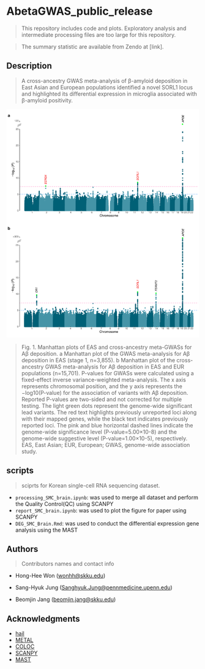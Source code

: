 # AbetaGWAS_public_release

> This repository includes code and plots. Exploratory analysis and intermediate processing files are too large for this repository.

> The summary statistic are available from Zendo at [link]. 

## Description

> A cross-ancestry GWAS meta-analysis of β-amyloid deposition in East Asian and European populations identified a novel SORL1 locus and highlighted its differential expression in microglia associated with β-amyloid positivity.

<p align="center">
 <img src="https://github.com/wonlab101/AbetaGWAS_public_release/blob/main/figures/Figure1.pdf">
</p>

> Fig. 1. Manhattan plots of EAS and cross-ancestry meta-GWASs for Aβ deposition. a Manhattan plot of the GWAS meta-analysis for Aβ deposition in EAS (stage 1, n=3,855). b Manhattan plot of the cross-ancestry GWAS meta-analysis for Aβ deposition in EAS and EUR populations (n=15,701). P-values for GWASs were calculated using a fixed-effect inverse variance-weighted meta-analysis. The x axis represents chromosomal position, and the y axis represents the −log10(P-value) for the association of variants with Aβ deposition. Reported P-values are two-sided and not corrected for multiple testing. The light green dots represent the genome-wide significant lead variants. The red text highlights previously unreported loci along with their mapped genes, while the black text indicates previously reported loci. The pink and blue horizontal dashed lines indicate the genome-wide significance level (P-value=5.00×10-8) and the genome-wide suggestive level (P-value=1.00×10-5), respectively. EAS, East Asian; EUR, European; GWAS, genome-wide association study.

## scripts
> sciprts for Korean single-cell RNA sequencing dataset.  

* `processing_SMC_brain.ipynb`: was used to merge all dataset and perform the Quality Control(QC) using SCANPY
* `report_SMC_brain.ipynb`: was used to plot the figure for paper using SCANPY
* `DEG_SMC_Brain.Rmd`: was used to conduct the differential expression gene analysis using the MAST


## Authors

> Contributors names and contact info

- Hong-Hee Won (wonhh@skku.edu)

- Sang-Hyuk Jung (Sanghyuk.Jung@pennmedicine.upenn.edu)

- Beomjin Jang (beomjin.jang@skku.edu)


## Acknowledgments

* [hail](https://github.com/hail-is/hail)
* [METAL](https://genome.sph.umich.edu/wiki/METAL_Documentation)
* [COLOC](https://github.com/chr1swallace/coloc)
* [SCANPY](https://scanpy.readthedocs.io/en/stable/installation.html)
* [MAST](https://rglab.github.io/MAST/)
